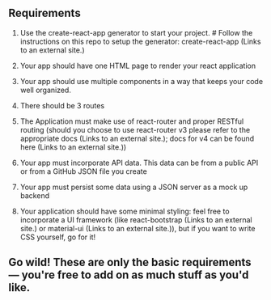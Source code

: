 

## Requirements

1. Use the create-react-app generator to start your project.
        # Follow the instructions on this repo to setup the generator: create-react-app (Links to an external site.)

2. Your app should have one HTML page to render your react application

3. Your app should use multiple components in a way that keeps your code well organized.

4. There should be 3 routes

5. The Application must make use of react-router and proper RESTful routing (should you choose to use react-router v3 please refer to the appropriate docs (Links to an external site.); docs for v4 can be found here (Links to an external site.))

6. Your app must incorporate API data. This data can be from a public API or from a GitHub JSON file you create

7. Your app must persist some data using a JSON server as a mock up backend

8. Your application should have some minimal styling: feel free to incorporate a UI framework (like react-bootstrap (Links to an external site.) or material-ui (Links to an external site.)), but if you want to write CSS yourself, go for it!

## Go wild! These are only the basic requirements — you're free to add on as much stuff as you'd like.